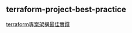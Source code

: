 ## terraform-project-best-practice

[terraform專案架構最佳實踐](https://github.com/qwedsazxc78/terraform-project-best-practice)
